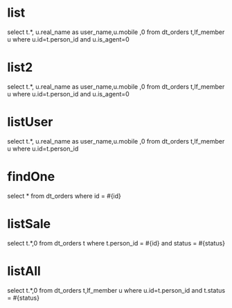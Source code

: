 list
===
select t.*, u.real_name as user_name,u.mobile
,0 from dt_orders t,lf_member u where u.id=t.person_id and u.is_agent=0

list2
===
select t.*, u.real_name as user_name,u.mobile
,0 from dt_orders t,lf_member u where u.id=t.person_id and u.is_agent=0

listUser
===
select t.*, u.real_name as user_name,u.mobile
,0 from dt_orders t,lf_member u where u.id=t.person_id

findOne
===
select * from dt_orders where id = #{id}

listSale
===
select t.*,0 from dt_orders t where t.person_id = #{id}
and status = #{status}

listAll
===
select t.*,0 from dt_orders t,lf_member u where u.id=t.person_id and t.status = #{status}
